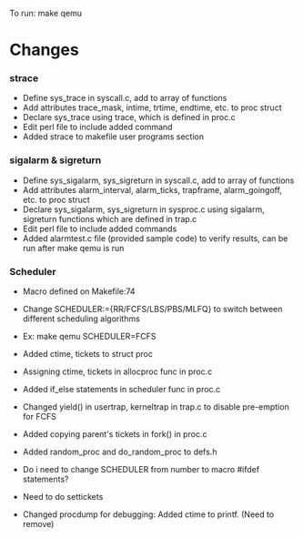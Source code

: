 To run: make qemu

# Changes

### strace 
* Define sys_trace in syscall.c, add to array of functions
* Add attributes trace_mask, intime, trtime, endtime, etc. to proc struct
* Declare sys_trace using trace, which is defined in proc.c
* Edit perl file to include added command
* Added strace to makefile user programs section

### sigalarm & sigreturn
* Define sys_sigalarm, sys_sigreturn in syscall.c, add to array of functions
* Add attributes alarm_interval, alarm_ticks, trapframe, alarm_goingoff, etc. to proc struct
* Declare sys_sigalarm, sys_sigreturn in sysproc.c using sigalarm, sigreturn functions which are defined in trap.c
* Edit perl file to include added commands
* Added alarmtest.c file (provided sample code) to verify results, can be run after make qemu is run

### Scheduler

* Macro defined on Makefile:74
* Change SCHEDULER:={RR/FCFS/LBS/PBS/MLFQ} to switch between different scheduling algorithms
* Ex: make qemu SCHEDULER=FCFS
* Added ctime, tickets to struct proc
* Assigning ctime, tickets in allocproc func in proc.c
* Added if_else statements in scheduler func in proc.c

* Changed yield() in usertrap, kerneltrap in trap.c to disable pre-emption for FCFS
* Added copying parent's tickets in fork() in proc.c
* Added random_proc and do_random_proc to defs.h

* Do i need to change SCHEDULER from number to macro #ifdef statements?
* Need to do settickets
* Changed procdump for debugging: Added ctime to printf. (Need to remove)
